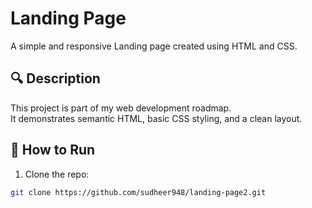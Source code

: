 # Landing Page

A simple and responsive Landing page created using HTML and CSS.

## 🔍 Description

This project is part of my web development roadmap.  
It demonstrates semantic HTML, basic CSS styling, and a clean layout.

## 🚀 How to Run

1. Clone the repo:
```bash
git clone https://github.com/sudheer948/landing-page2.git
